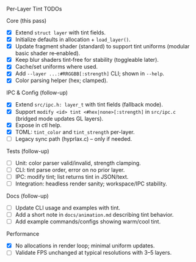 Per-Layer Tint TODOs

Core (this pass)
- [x] Extend `struct layer` with tint fields.
- [x] Initialize defaults in allocation + `load_layer()`.
- [x] Update fragment shader (standard) to support tint uniforms (modular basic shader re‑enabled).
- [x] Keep blur shaders tint‑free for stability (toggleable later).
- [x] Cache/set uniforms where used.
- [x] Add `--layer ...:#RRGGBB[:strength]` CLI; shown in `--help`.
- [x] Color parsing helper (hex; clamped).

IPC & Config (follow-up)
- [x] Extend `src/ipc.h: layer_t` with tint fields (fallback mode).
- [x] Support `modify <id> tint <#hex|none>[:strength]` in `src/ipc.c` (bridged mode updates GL layers).
- [x] Expose in ctl help.
- [x] TOML: `tint_color` and `tint_strength` per-layer.
- [ ] Legacy sync path (hyprlax.c) – only if needed.

Tests (follow-up)
- [ ] Unit: color parser valid/invalid, strength clamping.
- [ ] CLI: tint parse order, error on no prior layer.
- [ ] IPC: modify tint; list returns tint in JSON/text.
- [ ] Integration: headless render sanity; workspace/IPC stability.

Docs (follow-up)
- [ ] Update CLI usage and examples with tint.
- [ ] Add a short note in `docs/animation.md` describing tint behavior.
- [ ] Add example commands/configs showing warm/cool tint.

Performance
- [x] No allocations in render loop; minimal uniform updates.
- [ ] Validate FPS unchanged at typical resolutions with 3–5 layers.
